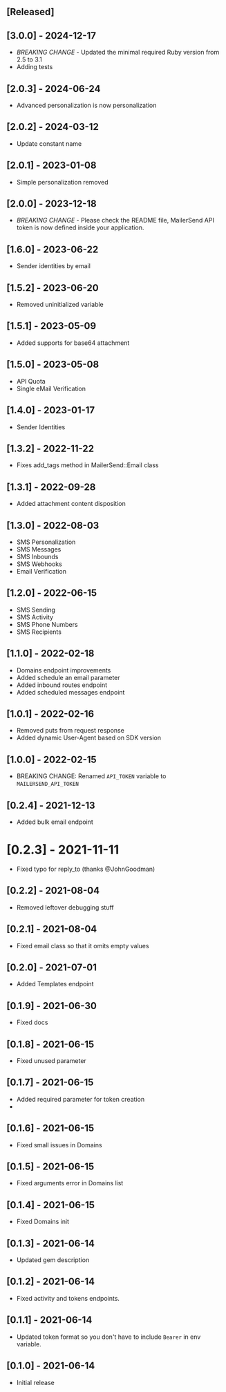 ## [Released]

## [3.0.0] - 2024-12-17
- *BREAKING CHANGE* - Updated the minimal required Ruby version from 2.5 to 3.1
- Adding tests

## [2.0.3] - 2024-06-24

- Advanced personalization is now personalization

## [2.0.2] - 2024-03-12

- Update constant name

## [2.0.1] - 2023-01-08

- Simple personalization removed

## [2.0.0] - 2023-12-18

- *BREAKING CHANGE* - Please check the README file, MailerSend API token is now defined inside your application.

## [1.6.0] - 2023-06-22

- Sender identities by email

## [1.5.2] - 2023-06-20

- Removed uninitialized variable

## [1.5.1] - 2023-05-09

- Added supports for base64 attachment

## [1.5.0] - 2023-05-08

- API Quota
- Single eMail Verification

## [1.4.0] - 2023-01-17

- Sender Identities

## [1.3.2] - 2022-11-22

- Fixes add_tags method in MailerSend::Email class

## [1.3.1] - 2022-09-28

- Added attachment content disposition

## [1.3.0] - 2022-08-03

- SMS Personalization
- SMS Messages
- SMS Inbounds
- SMS Webhooks
- Email Verification

## [1.2.0] - 2022-06-15

- SMS Sending
- SMS Activity
- SMS Phone Numbers
- SMS Recipients

## [1.1.0] - 2022-02-18

- Domains endpoint improvements
- Added schedule an email parameter
- Added inbound routes endpoint
- Added scheduled messages endpoint

## [1.0.1] - 2022-02-16

- Removed puts from request response
- Added dynamic User-Agent based on SDK version

## [1.0.0] - 2022-02-15

- BREAKING CHANGE: Renamed `API_TOKEN` variable to `MAILERSEND_API_TOKEN`

## [0.2.4] - 2021-12-13

- Added bulk email endpoint

# [0.2.3] - 2021-11-11

- Fixed typo for reply_to (thanks @JohnGoodman)

## [0.2.2] - 2021-08-04

- Removed leftover debugging stuff

## [0.2.1] - 2021-08-04

- Fixed email class so that it omits empty values

## [0.2.0] - 2021-07-01

- Added Templates endpoint

## [0.1.9] - 2021-06-30

- Fixed docs

## [0.1.8] - 2021-06-15

- Fixed unused parameter

## [0.1.7] - 2021-06-15

- Added required parameter for token creation
-

## [0.1.6] - 2021-06-15

- Fixed small issues in Domains

## [0.1.5] - 2021-06-15

- Fixed arguments error in Domains list

## [0.1.4] - 2021-06-15

- Fixed Domains init

## [0.1.3] - 2021-06-14

- Updated gem description

## [0.1.2] - 2021-06-14

- Fixed activity and tokens endpoints.

## [0.1.1] - 2021-06-14

- Updated token format so you don't have to include `Bearer` in env variable.

## [0.1.0] - 2021-06-14

- Initial release
